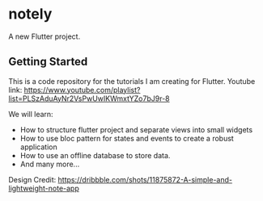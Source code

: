 # notely

A new Flutter project.

## Getting Started

This is a code repository for the tutorials I am creating for Flutter. Youtube link: https://www.youtube.com/playlist?list=PLSzAduAyNr2VsPwUwIKWmxtYZo7bJ9r-8

We will learn:

- How to structure flutter project and separate views into small widgets
- How to use bloc pattern for states and events to create a robust application
- How to use an offline database to store data.
- And many more...

Design Credit: https://dribbble.com/shots/11875872-A-simple-and-lightweight-note-app
